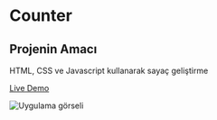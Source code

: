 # Counter
## Projenin Amacı

HTML, CSS ve Javascript kullanarak sayaç geliştirme

[Live Demo](https://mustafadurmaz.github.io/projects/javascript/exchange_rate_calculator/)

![Uygulama görseli](https://mustafadurmaz.github.io/projects/javascript/exchange_rate_calculator/screen.jpg)
